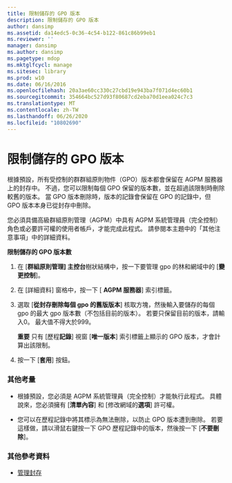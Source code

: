 ```yaml
---
title: 限制儲存的 GPO 版本
description: 限制儲存的 GPO 版本
author: dansimp
ms.assetid: da14edc5-0c36-4c54-b122-861c86b99eb1
ms.reviewer: ''
manager: dansimp
ms.author: dansimp
ms.pagetype: mdop
ms.mktglfcycl: manage
ms.sitesec: library
ms.prod: w10
ms.date: 06/16/2016
ms.openlocfilehash: 20a3ae60cc330c27cbd19e943ba7f071d4ec60b1
ms.sourcegitcommit: 354664bc527d93f80687cd2eba70d1eea024c7c3
ms.translationtype: MT
ms.contentlocale: zh-TW
ms.lasthandoff: 06/26/2020
ms.locfileid: "10802690"
---
```

# 限制儲存的 GPO 版本


根據預設，所有受控制的群群組原則物件（GPO）版本都會保留在 AGPM 服務器上的封存中。 不過，您可以限制每個 GPO 保留的版本數，並在超過該限制時刪除較舊的版本。 當 GPO 版本刪除時，版本的記錄會保留在 GPO 的記錄中，但 GPO 版本本身已從封存中刪除。

您必須具備高級群組原則管理（AGPM）中具有 AGPM 系統管理員（完全控制）角色或必要許可權的使用者帳戶，才能完成此程式。 請參閱本主題中的「其他注意事項」中的詳細資料。

**限制儲存的 GPO 版本數**

1.  在 [**群組原則管理] 主控台**樹狀結構中，按一下要管理 gpo 的林和網域中的 [**變更控制**]。

2.  在 [詳細資料] 窗格中，按一下 [ **AGPM 服務器**] 索引標籤。

3.  選取 [**從封存刪除每個 gpo 的舊版版本**] 核取方塊，然後輸入要儲存的每個 gpo 的最大 gpo 版本數（不包括目前的版本）。 若要只保留目前的版本，請輸入0。 最大值不得大於999。

    **重要** 只有 [歷程**記錄**] 視窗 [**唯一版本**] 索引標籤上顯示的 GPO 版本，才會計算出該限制。

     

4.  按一下 [**套用**] 按鈕。

### 其他考量

-   根據預設，您必須是 AGPM 系統管理員（完全控制）才能執行此程式。 具體說來，您必須擁有 [**清單內容**] 和 [修改網域的**選項**] 許可權。

-   您可以在歷程記錄中將其標示為無法刪除，以防止 GPO 版本遭到刪除。 若要這樣做，請以滑鼠右鍵按一下 GPO 歷程記錄中的版本，然後按一下 [**不要刪除**]。

### 其他參考資料

-   [管理封存](managing-the-archive.md)

 

 





